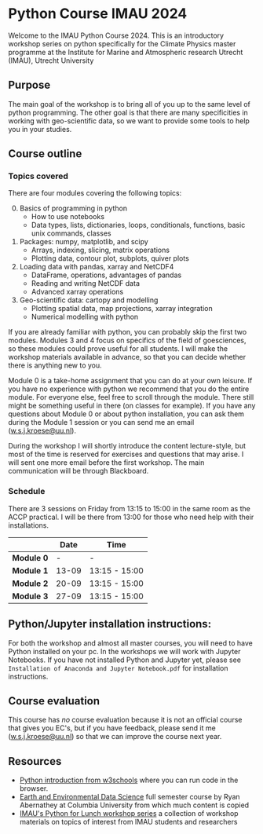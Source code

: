 # Python Course IMAU 2024

Welcome to the IMAU Python Course 2024. This is an introductory workshop series on python specifically for the Climate Physics master programme at the Institute for Marine and Atmospheric research Utrecht (IMAU), Utrecht University

## Purpose
The main goal of the workshop is to bring all of you up to the same level of python programming. The other goal is that there are many specificities in working with geo-scientific data, so we want to provide some tools to help you in your studies.

## Course outline

### Topics covered

There are four modules covering the following topics:

0. Basics of programming in python
    - How to use notebooks
    - Data types, lists, dictionaries, loops, conditionals, functions, basic unix commands, classes
1. Packages: numpy, matplotlib, and scipy
    - Arrays, indexing, slicing, matrix operations
    - Plotting data, contour plot, subplots, quiver plots
2. Loading data with pandas, xarray and NetCDF4
    - DataFrame, operations, advantages of pandas
    - Reading and writing NetCDF data
    - Advanced xarray operations
3. Geo-scientific data: cartopy and modelling
    - Plotting spatial data, map projections, xarray integration
    - Numerical modelling with python

If you are already familiar with python, you can probably skip the first two modules. Modules 3 and 4 focus on specifics of the field of goesciences, so these modules could prove useful for all students. I will make the workshop materials available in advance, so that you can decide whether there is anything new to you.

Module 0 is a take-home assignment that you can do at your own leisure. If you have no experience with python we recommend that you do the entire module. For everyone else, feel free to scroll through the module. There still might be something useful in there (on classes for example). If you have any questions about Module 0 or about python installation, you can ask them during the Module 1 session or you can send me an email (w.s.j.kroese@uu.nl).

During the workshop I will shortly introduce the content lecture-style, but most of the time is reserved for exercises and questions that may arise. I will sent one more email before the first workshop. The main communication will be through Blackboard.

### Schedule

There are 3 sessions on Friday from 13:15 to 15:00 in the same room as the ACCP practical.
I will be there from 13:00 for those who need help with their installations.

|              | Date  | Time          |
| ------------ | ----- | ------------- |
| **Module 0** |   -   |       -       |
| **Module 1** | 13-09 | 13:15 - 15:00 |
| **Module 2** | 20-09 | 13:15 - 15:00 |
| **Module 3** | 27-09 | 13:15 - 15:00 |


## Python/Jupyter installation instructions:

For both the workshop and almost all master courses, you will need to have Python installed on your pc. In the workshops we will work with Jupyter Notebooks. If you have not installed Python and Jupyter yet, please see `Installation of Anaconda and Jupyter Notebook.pdf` for installation instructions.

## Course evaluation

This course has *no* course evaluation because it is not an official course that gives you EC's, but if you have feedback, please send it me (w.s.j.kroese@uu.nl) so that we can improve the course next year.


## Resources
* [Python introduction from w3schools](https://www.w3schools.com/python/python_intro.asp) where you can run code in the browser.
* [Earth and Environmental Data Science](https://earth-env-data-science.github.io/intro) full semester course by Ryan Abernathey at Columbia University from which much content is copied
* [IMAU's Python for Lunch workshop series](https://github.com/UU-IMAU/Python-for-lunch-Notebooks) a collection of workshop materials on topics of interest from IMAU students and researchers

<!-- 



## Purpose
We noticed in the last years that the programming background of everyone varies with some having zero experience and others having quite a lot already.
In addition, there are common specificities in working with (geo-) scientific data which you could all discover by yourselves, but why reinvent the wheel!?

## Workshop structure
There are four workshops.
The first two cover the basics of programming in python and if you feel comfortable with simple programming and plotting you will probably know this already and won’t want to attend.
The second two workshops focus on packages specific to our field and best practices for computational research projects.
I would thus recommend that all of you at least look at the contents of the last two workshops.
Below there is a list of resources that are worth checking out.

We meet Mondays during the after lunch time slot.
I will be there from 13:00 for those who need help with their installations.
The official workshop time is 13:15-15:00.

This is the current course outline:
1. [14.9.20 13:15-15:00] basic programming in python: data types, lists, dictionaries, loops, conditionals, functions, basic unix commands
2. [21.9.20 13:15-15:00] common python packages and basic plotting: numpy, matplotlib, scipy
3. [28.9.20 13:15-15:00] working with geoscientic data: netcdf data format, pandas, xarray
4. [5.10.20 13:15-15:00] mapping with cartopy, open science, and best practices

I will use jupyter notebooks for teaching because they can combine high quality documentation, code and output. For you to participate in the workshops you need to have a way to execute them. Please install Anaconda/Miniconda before the first workshop (see instruction below)!

The workshops are held online in MS Teams.
You can join the team `Python for Climate Physics` with the code I shared by email.
I will shortly introduce the content lecture-style, but most of the time is reserved for exercises and questions that may arise.
This is the first time I teach online, so things may change and even more than in normal times, I would like your feedback!
I will make the workshop materials available in advance, also so that you can decide whether there is anything new to you.
I will sent one more email before the first workshop, the rest of the communication will be via Teams.


---
## Python/Jupyter installation instructions:

For coherence, I strongly recommend we all use a Python installation with the conda package manager.
You have two (equally valid) options:
1. Anaconda: https://docs.anaconda.com/anaconda/install/ or 
2. Miniconda:  https://docs.conda.io/en/latest/miniconda.html
(NB: If you are on Linux or MacOS, you have a system python, but it is a good idea to install a separate Python version. Changing/adding to the system Python can lead to silly errors that are annoying to fix.)

The difference between the conda distributions is that Anaconda includes many packages (including some you will never use) and consequently uses up quite some disk space. It features a graphical user interface (the ![Anaconda Navigator](https://docs.anaconda.com/anaconda/navigator/)). Miniconda, on the other hand, only includes the bare necessities and packages need to installed as they are needed, thus using a lot less disk space. 

Once you have installed one of the two condas, there are two ways to work with jupyter notebooks:
1. jupyter notebook app: the basic, but sufficient option
2. jupyter lab app: the more advanced option

With Anaconda you can choose either app from the Navigator.

With Miniconda you need to install jupyter first.
You can do this by running `conda install jupyter jupyterlab` and subsequently confirming.
Then you can type in the terminal `jupyter notebook` or `jupyter lab` to start either of the two apps.
Also see the documentation that is linked in the paragraph above.

### Managing packages

The strength of Python is its extensive ecosystem of packages. There are pre-installed system libraries, but most packages need to be installed explicitely by you. Common packages we use include `numpy` (for array calculations) and `matplotlib` (for plotting). There are (again) several ways you can install packages:
1. in the terminal type `conda install {package}`, you can install several at the same time `conda install {package1} {package2} {package3}`
2. if you have Anaconda, you can use the Anaconda Navigator to search for and install packages

You can list all the packages in the current environment by typing `conda list`.

Sometimes conda does not "know" a package. Often these packages can be installed using an alternative channel (list of packages). Many smaller scientific packages are on the conda-forge channel and you can install them with `conda install -c conda-forge {special_package}`

---
## Resources
* [Earth and Environmental Data Science](https://earth-env-data-science.github.io/intro) full semester course by Ryan Abernathey at Columbia University from which much content is copied
* [IMAU's Python for Lunch workshop series](https://github.com/UU-IMAU/Python-for-lunch-Notebooks) a collection of workshop materials on topics of interest from IMAU students and researchers
 -->